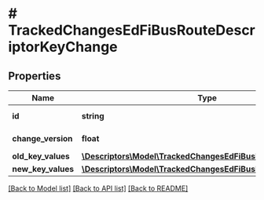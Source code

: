 # # TrackedChangesEdFiBusRouteDescriptorKeyChange

## Properties

Name | Type | Description | Notes
------------ | ------------- | ------------- | -------------
**id** | **string** | Resource identifier | [optional]
**change_version** | **float** | Change version | [optional]
**old_key_values** | [**\Descriptors\Model\TrackedChangesEdFiBusRouteDescriptorKey**](TrackedChangesEdFiBusRouteDescriptorKey.md) |  | [optional]
**new_key_values** | [**\Descriptors\Model\TrackedChangesEdFiBusRouteDescriptorKey**](TrackedChangesEdFiBusRouteDescriptorKey.md) |  | [optional]

[[Back to Model list]](../../README.md#models) [[Back to API list]](../../README.md#endpoints) [[Back to README]](../../README.md)
